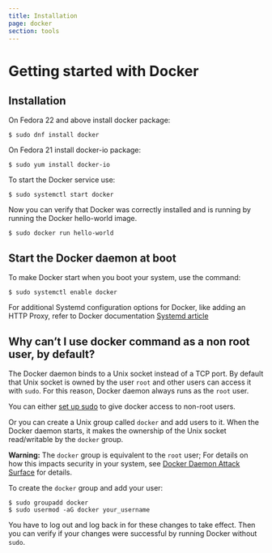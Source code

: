 ```yaml
---
title: Installation
page: docker
section: tools
---
```


# Getting started with Docker

## Installation

On Fedora 22 and above install docker package:

```
$ sudo dnf install docker
```

On Fedora 21 install docker-io package:

```
$ sudo yum install docker-io
```

To start the Docker service use:

```
$ sudo systemctl start docker
```

Now you can verify that Docker was correctly installed and is running by running the Docker hello-world image.

```
$ sudo docker run hello-world
```

## Start the Docker daemon at boot

To make Docker start when you boot your system, use the command:

```
$ sudo systemctl enable docker
```

For additional Systemd configuration options for Docker, like adding an HTTP Proxy, refer to Docker documentation [Systemd article](https://docs.docker.com/articles/systemd/)

## Why can’t I use docker command as a non root user, by default?

The Docker daemon binds to a Unix socket instead of a TCP port. By default that Unix socket is owned by the user `root` and other users can access it with `sudo`. For this reason, Docker daemon always runs as the `root` user.

You can either [set up sudo](http://www.projectatomic.io/blog/2015/08/why-we-dont-let-non-root-users-run-docker-in-centos-fedora-or-rhel) to give docker access to non-root users.

Or you can create a Unix group called `docker` and add users to it. When the Docker daemon starts, it makes the ownership of the Unix socket read/writable by the `docker` group.

**Warning:** The `docker` group is equivalent to the `root` user; For details on how this impacts security in your system, see [Docker Daemon Attack Surface](https://docs.Docker.com/articles/security/#Docker-daemon-attack-surface) for details.

To create the `docker` group and add your user:

```
$ sudo groupadd docker
$ sudo usermod -aG docker your_username
```

You have to log out and log back in for these changes to take effect. Then you can verify if your changes were successful by running Docker without `sudo`.
